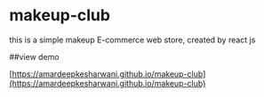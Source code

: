 # makeup-club
this is a simple makeup E-commerce web store, created by react js

##view demo

[https://amardeepkesharwani.github.io/makeup-club](https://amardeepkesharwani.github.io/makeup-club)
